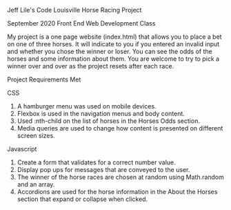 Jeff Lile's Code Louisville Horse Racing Project

September 2020 Front End Web Development Class

My project is a one page website (index.html) that allows you to place a bet on one of three horses. It will indicate to you if you entered an invalid input and whether you chose the winner or loser. You can see the odds of the horses and some information about them. You are welcome to try to pick a winner over and over as the project resets after each race.

Project Requirements Met

CSS

1) A hamburger menu was used on mobile devices.
2) Flexbox is used in the navigation menus and body content.
3) Used :nth-child on the list of horses in the Horses Odds section.
4) Media queries are used to change how content is presented on different screen sizes.

Javascript

1) Create a form that validates for a correct number value.
2) Display pop ups for messages that are conveyed to the user.
3) The winner of the horse races are chosen at random using Math.random and an array.
4) Accordions are used for the horse information in the About the Horses section that expand or collapse when clicked.